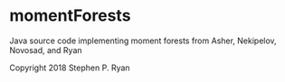 # momentForests
Java source code implementing moment forests from Asher, Nekipelov, Novosad, and Ryan

Copyright 2018 Stephen P. Ryan
